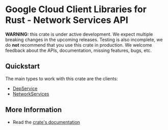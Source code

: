 # Google Cloud Client Libraries for Rust - Network Services API

<!-- Code generated by sidekick. DO NOT EDIT. -->

**WARNING:** this crate is under active development. We expect multiple breaking
changes in the upcoming releases. Testing is also incomplete, we do **not**
recommend that you use this crate in production. We welcome feedback about the
APIs, documentation, missing features, bugs, etc.

## Quickstart

The main types to work with this crate are the clients:

* [DepService](https://docs.rs/google-cloud-networkservices-v1/latest/google_cloud_networkservices_v1/client/struct.DepService.html)
* [NetworkServices](https://docs.rs/google-cloud-networkservices-v1/latest/google_cloud_networkservices_v1/client/struct.NetworkServices.html)

## More Information

* Read the [crate's documentation](https://docs.rs/google-cloud-networkservices-v1/latest/google-cloud-networkservices-v1)
